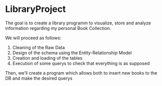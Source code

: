 # LibraryProject
The goal is to create a library programm to visualize, store and analyze information regarding my personal Book Collection.

We will proceed as follows:
  1. Cleaning of the Raw Data
  2. Design of the schema using the Entity-Relationship Model
  3. Creation and loading of the tables
  4. Execution of some querys to check that everything is as supposed

Then, we'll create a program which allows both to insert new books to the DB and make the desired querys

